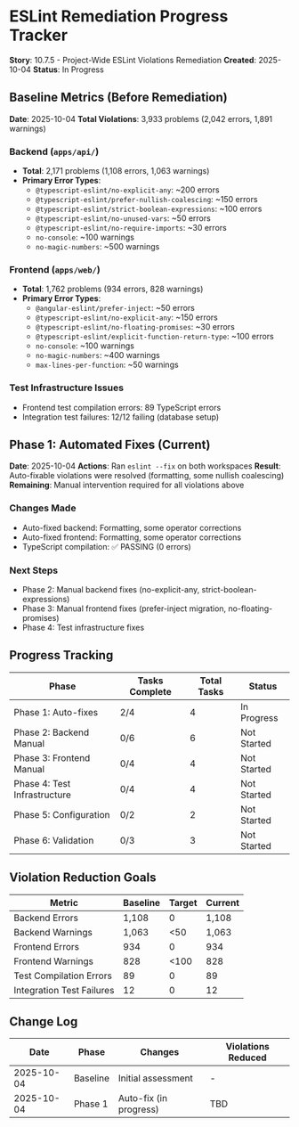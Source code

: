 # ESLint Remediation Progress Tracker

**Story**: 10.7.5 - Project-Wide ESLint Violations Remediation **Created**: 2025-10-04 **Status**:
In Progress

## Baseline Metrics (Before Remediation)

**Date**: 2025-10-04 **Total Violations**: 3,933 problems (2,042 errors, 1,891 warnings)

### Backend (`apps/api/`)

- **Total**: 2,171 problems (1,108 errors, 1,063 warnings)
- **Primary Error Types**:
  - `@typescript-eslint/no-explicit-any`: ~200 errors
  - `@typescript-eslint/prefer-nullish-coalescing`: ~150 errors
  - `@typescript-eslint/strict-boolean-expressions`: ~100 errors
  - `@typescript-eslint/no-unused-vars`: ~50 errors
  - `@typescript-eslint/no-require-imports`: ~30 errors
  - `no-console`: ~100 warnings
  - `no-magic-numbers`: ~500 warnings

### Frontend (`apps/web/`)

- **Total**: 1,762 problems (934 errors, 828 warnings)
- **Primary Error Types**:
  - `@angular-eslint/prefer-inject`: ~50 errors
  - `@typescript-eslint/no-explicit-any`: ~150 errors
  - `@typescript-eslint/no-floating-promises`: ~30 errors
  - `@typescript-eslint/explicit-function-return-type`: ~100 errors
  - `no-console`: ~100 warnings
  - `no-magic-numbers`: ~400 warnings
  - `max-lines-per-function`: ~50 warnings

### Test Infrastructure Issues

- Frontend test compilation errors: 89 TypeScript errors
- Integration test failures: 12/12 failing (database setup)

## Phase 1: Automated Fixes (Current)

**Date**: 2025-10-04 **Actions**: Ran `eslint --fix` on both workspaces **Result**: Auto-fixable
violations were resolved (formatting, some nullish coalescing) **Remaining**: Manual intervention
required for all violations above

### Changes Made

- Auto-fixed backend: Formatting, some operator corrections
- Auto-fixed frontend: Formatting, some operator corrections
- TypeScript compilation: ✅ PASSING (0 errors)

### Next Steps

- Phase 2: Manual backend fixes (no-explicit-any, strict-boolean-expressions)
- Phase 3: Manual frontend fixes (prefer-inject migration, no-floating-promises)
- Phase 4: Test infrastructure fixes

## Progress Tracking

| Phase                        | Tasks Complete | Total Tasks | Status      |
| ---------------------------- | -------------- | ----------- | ----------- |
| Phase 1: Auto-fixes          | 2/4            | 4           | In Progress |
| Phase 2: Backend Manual      | 0/6            | 6           | Not Started |
| Phase 3: Frontend Manual     | 0/4            | 4           | Not Started |
| Phase 4: Test Infrastructure | 0/4            | 4           | Not Started |
| Phase 5: Configuration       | 0/2            | 2           | Not Started |
| Phase 6: Validation          | 0/3            | 3           | Not Started |

## Violation Reduction Goals

| Metric                    | Baseline | Target | Current |
| ------------------------- | -------- | ------ | ------- |
| Backend Errors            | 1,108    | 0      | 1,108   |
| Backend Warnings          | 1,063    | <50    | 1,063   |
| Frontend Errors           | 934      | 0      | 934     |
| Frontend Warnings         | 828      | <100   | 828     |
| Test Compilation Errors   | 89       | 0      | 89      |
| Integration Test Failures | 12       | 0      | 12      |

## Change Log

| Date       | Phase    | Changes                | Violations Reduced |
| ---------- | -------- | ---------------------- | ------------------ |
| 2025-10-04 | Baseline | Initial assessment     | -                  |
| 2025-10-04 | Phase 1  | Auto-fix (in progress) | TBD                |
